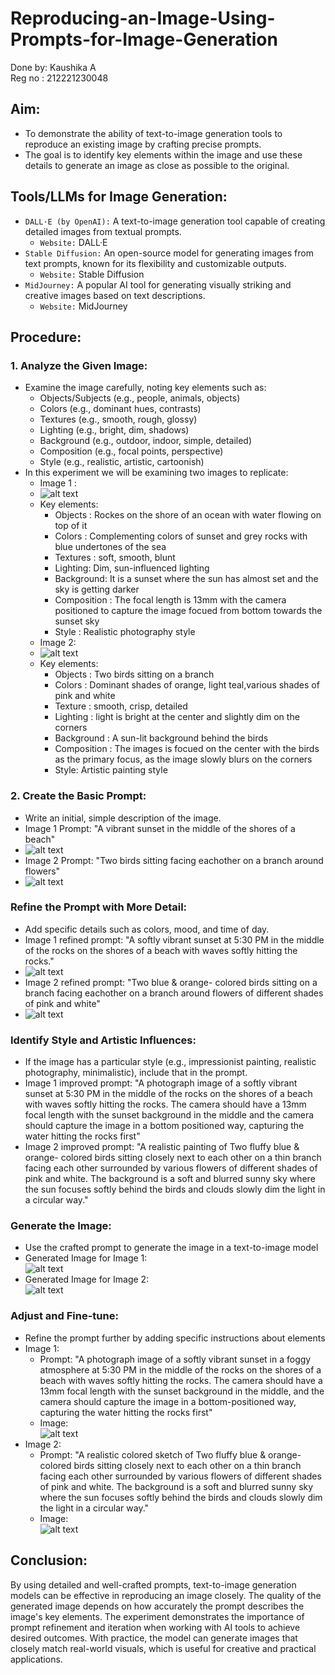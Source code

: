 # Reproducing-an-Image-Using-Prompts-for-Image-Generation
Done by: Kaushika A <br>
Reg no : 212221230048

## Aim:
- To demonstrate the ability of text-to-image generation tools to reproduce an existing image by crafting precise prompts. 
- The goal is to identify key elements within the image and use these details to generate an image as close as possible to the original.

## Tools/LLMs for Image Generation:
- `DALL·E (by OpenAI):` A text-to-image generation tool capable of creating detailed images from textual prompts.
    - `Website:` DALL·E
- `Stable Diffusion:` An open-source model for generating images from text prompts, known for its flexibility and customizable outputs.
    - `Website:` Stable Diffusion
- `MidJourney:` A popular AI tool for generating visually striking and creative images based on text descriptions.
    - `Website:` MidJourney

## Procedure:
### 1. Analyze the Given Image:
- Examine the image carefully, noting key elements such as:
    - Objects/Subjects (e.g., people, animals, objects)
    - Colors (e.g., dominant hues, contrasts)
    - Textures (e.g., smooth, rough, glossy)
    - Lighting (e.g., bright, dim, shadows)
    - Background (e.g., outdoor, indoor, simple, detailed)
    - Composition (e.g., focal points, perspective)
    - Style (e.g., realistic, artistic, cartoonish)
- In this experiment we will be examining two images to replicate:
    - Image 1 : <br>
    - ![alt text](image.png)
    - Key elements:
        - Objects : Rockes on the shore of an ocean with water flowing on top of it
        - Colors : Complementing colors of sunset and grey rocks with blue undertones of the sea
        - Textures : soft, smooth, blunt
        - Lighting: Dim, sun-influenced lighting
        - Background: It is a sunset where the sun has almost set and the sky is getting darker 
        - Composition : The focal length is 13mm with the camera positioned to capture the image focued from bottom towards the sunset sky
        -  Style : Realistic photography style
    - Image 2:
    - ![alt text](image-1.png) 
    - Key elements:
        - Objects : Two birds sitting on a branch
        - Colors : Dominant shades of orange, light teal,various shades of pink and white
        - Texture : smooth, crisp, detailed
        - Lighting : light is bright at the center and slightly dim on the corners
        - Background : A sun-lit background behind the birds
        - Composition : The images is focued on the center with the birds as the primary focus, as the image slowly blurs on the corners
        - Style: Artistic painting style
### 2. Create the Basic Prompt:
- Write an initial, simple description of the image.
- Image 1 Prompt: "A vibrant sunset in the middle of the shores of a beach"
- ![alt text](image-2.png)
- Image 2 Prompt: "Two birds sitting facing eachother on a branch around flowers"
- ![alt text](image-3.png)
### Refine the Prompt with More Detail:
- Add specific details such as colors, mood, and time of day. 
- Image 1 refined prompt: "A softly vibrant sunset at 5:30 PM in the middle of the rocks on the shores of a beach with waves softly hitting the rocks."
- ![alt text](image-5.png)
- Image 2 refined prompt: "Two blue & orange- colored birds sitting on a branch facing eachother on a branch around flowers of different shades of pink and white"
- ![alt text](image-4.png)

### Identify Style and Artistic Influences:
- If the image has a particular style (e.g., impressionist painting, realistic photography, minimalistic), include that in the prompt. 
- Image 1 improved prompt: "A photograph image of a softly vibrant sunset at 5:30 PM in the middle of the rocks on the shores of a beach with waves softly hitting the rocks. The camera should have a 13mm focal length with the sunset background in the middle and the camera should capture the image in a bottom positioned way, capturing the water hitting the rocks first"
- Image 2 improved prompt: "A realistic painting of Two fluffy blue & orange- colored birds sitting closely next to each other on a thin branch facing each other surrounded by various flowers of different shades of pink and white. The background is a soft and blurred sunny sky where the sun focuses softly behind the birds and clouds slowly dim the light in a circular way."
### Generate the Image:
- Use the crafted prompt to generate the image in a text-to-image model 
- Generated Image for Image 1:<br> ![alt text](image-6.png)
- Generated Image for Image 2:<br> ![alt text](image-7.png)
### Adjust and Fine-tune:
- Refine the prompt further by adding specific instructions about elements
- Image 1:
    - Prompt: "A photograph image of a softly vibrant sunset in a foggy atmosphere at 5:30 PM in the middle of the rocks on the shores of a beach with waves softly hitting the rocks. The camera should have a 13mm focal length with the sunset background in the middle, and the camera should capture the image in a bottom-positioned way, capturing the water hitting the rocks first"
    - Image: <br> ![alt text](image-8.png)
- Image 2:
    -  Prompt: "A realistic colored sketch of Two fluffy blue & orange- colored birds sitting closely next to each other on a thin branch facing each other surrounded by various flowers of different shades of pink and white. The background is a soft and blurred sunny sky where the sun focuses softly behind the birds and clouds slowly dim the light in a circular way."
    - Image: <br> ![alt text](image-9.png)


## Conclusion:
By using detailed and well-crafted prompts, text-to-image generation models can be effective in reproducing an image closely. The quality of the generated image depends on how accurately the prompt describes the image's key elements. The experiment demonstrates the importance of prompt refinement and iteration when working with AI tools to achieve desired outcomes. With practice, the model can generate images that closely match real-world visuals, which is useful for creative and practical applications.

